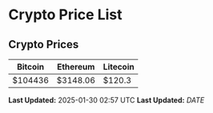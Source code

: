 # Crypto Price List

## Crypto Prices
| Bitcoin | Ethereum | Litecoin |
| ------- | -------- | -------- |
| $104436 | $3148.06 | $120.3 |
**Last Updated:** 2025-01-30 02:57 UTC
**Last Updated:** $DATE$
